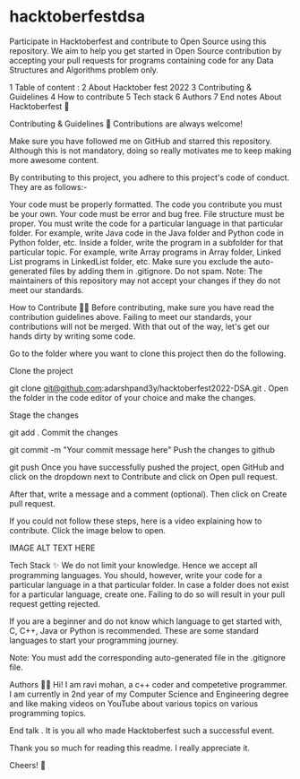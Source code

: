 # hacktoberfestdsa
Participate in Hacktoberfest and contribute to Open Source using this repository. We aim to help you get started in Open Source contribution by accepting your pull requests for programs containing code for any Data Structures and Algorithms problem only.

1 Table of content :
2 About Hacktober fest 2022
3 Contributing & Guidelines
4 How to contribute
5 Tech stack
6 Authors
7 End notes
About Hacktoberfest 🤖

Contributing & Guidelines 👀
Contributions are always welcome!

Make sure you have followed me on GitHub and starred this repository. Although this is not mandatory, doing so really motivates me to keep making more awesome content.

By contributing to this project, you adhere to this project's code of conduct. They are as follows:-

Your code must be properly formatted.
The code you contribute you must be your own.
Your code must be error and bug free.
File structure must be proper. You must write the code for a particular language in that particular folder. For example, write Java code in the Java folder and Python code in Python folder, etc.
Inside a folder, write the program in a subfolder for that particular topic. For example, write Array programs in Array folder, Linked List programs in LinkedList folder, etc.
Make sure you exclude the auto-generated files by adding them in .gitignore.
Do not spam.
Note: The maintainers of this repository may not accept your changes if they do not meet our standards.

How to Contribute 👨‍💻
Before contributing, make sure you have read the contribution guidelines above. Failing to meet our standards, your contributions will not be merged. With that out of the way, let's get our hands dirty by writing some code.

Go to the folder where you want to clone this project then do the following.

Clone the project

  git clone git@github.com:adarshpand3y/hacktoberfest2022-DSA.git .
Open the folder in the code editor of your choice and make the changes.

Stage the changes

  git add .
Commit the changes

  git commit -m "Your commit message here"
Push the changes to github

  git push
Once you have successfully pushed the project, open GitHub and click on the dropdown next to Contribute and click on Open pull request.

After that, write a message and a comment (optional). Then click on Create pull request.

If you could not follow these steps, here is a video explaining how to contribute. Click the image below to open.

IMAGE ALT TEXT HERE

Tech Stack ✨
We do not limit your knowledge. Hence we accept all programming languages. You should, however, write your code for a particular language in a that particular folder. In case a folder does not exist for a particular language, create one. Failing to do so will result in your pull request getting rejected.

If you are a beginner and do not know which language to get started with, C, C++, Java or Python is recommended. These are some standard languages to start your programming journey.

Note: You must add the corresponding auto-generated file in the .gitignore file.

Authors 🐱‍💻
Hi! I am ravi mohan, a c++ coder and competetive programmer. I am currently in 2nd year of my Computer Science and Engineering degree and like making videos on YouTube about various topics on various programming topics.



End talk
. It is you all who made Hacktoberfest such a successful event.

Thank you so much for reading this readme. I really appreciate it.

Cheers! 🍻
